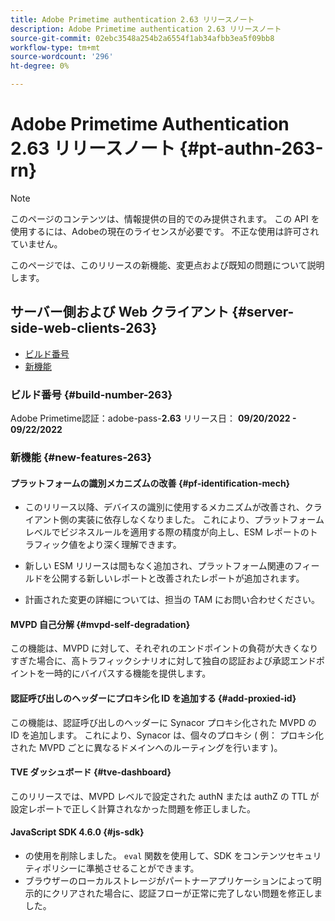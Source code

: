 ```yaml
---
title: Adobe Primetime authentication 2.63 リリースノート
description: Adobe Primetime authentication 2.63 リリースノート
source-git-commit: 02ebc3548a254b2a6554f1ab34afbb3ea5f09bb8
workflow-type: tm+mt
source-wordcount: '296'
ht-degree: 0%

---
```


# Adobe Primetime Authentication 2.63 リリースノート {#pt-authn-263-rn}

>[!NOTE]
>
>このページのコンテンツは、情報提供の目的でのみ提供されます。 この API を使用するには、Adobeの現在のライセンスが必要です。 不正な使用は許可されていません。

このページでは、このリリースの新機能、変更点および既知の問題について説明します。

## サーバー側および Web クライアント {#server-side-web-clients-263}

* [ビルド番号](#build-number)
* [新機能](#new-features)

### ビルド番号 {#build-number-263}

Adobe Primetime認証：adobe-pass-**2.63**
リリース日： **09/20/2022 - 09/22/2022**

### 新機能 {#new-features-263}

#### プラットフォームの識別メカニズムの改善 {#pf-identification-mech}

* このリリース以降、デバイスの識別に使用するメカニズムが改善され、クライアント側の実装に依存しなくなりました。 これにより、プラットフォームレベルでビジネスルールを適用する際の精度が向上し、ESM レポートのトラフィック値をより深く理解できます。

* 新しい ESM リリースは間もなく追加され、プラットフォーム関連のフィールドを公開する新しいレポートと改善されたレポートが追加されます。

* 計画された変更の詳細については、担当の TAM にお問い合わせください。

#### MVPD 自己分解 {#mvpd-self-degradation}

この機能は、MVPD に対して、それぞれのエンドポイントの負荷が大きくなりすぎた場合に、高トラフィックシナリオに対して独自の認証および承認エンドポイントを一時的にバイパスする機能を提供します。


#### 認証呼び出しのヘッダーにプロキシ化 ID を追加する {#add-proxied-id}

この機能は、認証呼び出しのヘッダーに Synacor プロキシ化された MVPD の ID を追加します。 これにより、Synacor は、個々のプロキシ ( 例： プロキシ化された MVPD ごとに異なるドメインへのルーティングを行います )。


#### TVE ダッシュボード {#tve-dashboard}

このリリースでは、MVPD レベルで設定された authN または authZ の TTL が設定レポートで正しく計算されなかった問題を修正しました。


#### JavaScript SDK 4.6.0 {#js-sdk}

* の使用を削除しました。 `eval` 関数を使用して、SDK をコンテンツセキュリティポリシーに準拠させることができます。
* ブラウザーのローカルストレージがパートナーアプリケーションによって明示的にクリアされた場合に、認証フローが正常に完了しない問題を修正しました。
